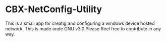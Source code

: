 # CBX-NetConfig-Utility
This is a small app for creatig and configuring a windows device hosted network. This is made unde GNU v3.0.Please ffeel free to contribute in any way.



